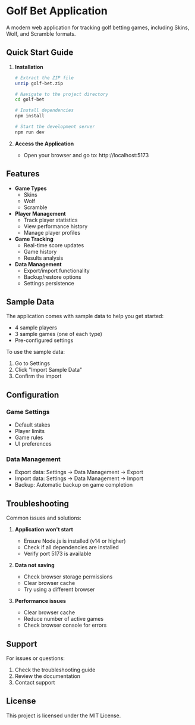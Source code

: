 # Golf Bet Application

A modern web application for tracking golf betting games, including Skins, Wolf, and Scramble formats.

## Quick Start Guide

1. **Installation**
   ```bash
   # Extract the ZIP file
   unzip golf-bet.zip

   # Navigate to the project directory
   cd golf-bet

   # Install dependencies
   npm install

   # Start the development server
   npm run dev
   ```

2. **Access the Application**
   - Open your browser and go to: http://localhost:5173

## Features

- **Game Types**
  - Skins
  - Wolf
  - Scramble
- **Player Management**
  - Track player statistics
  - View performance history
  - Manage player profiles
- **Game Tracking**
  - Real-time score updates
  - Game history
  - Results analysis
- **Data Management**
  - Export/import functionality
  - Backup/restore options
  - Settings persistence

## Sample Data

The application comes with sample data to help you get started:
- 4 sample players
- 3 sample games (one of each type)
- Pre-configured settings

To use the sample data:
1. Go to Settings
2. Click "Import Sample Data"
3. Confirm the import

## Configuration

### Game Settings
- Default stakes
- Player limits
- Game rules
- UI preferences

### Data Management
- Export data: Settings → Data Management → Export
- Import data: Settings → Data Management → Import
- Backup: Automatic backup on game completion

## Troubleshooting

Common issues and solutions:

1. **Application won't start**
   - Ensure Node.js is installed (v14 or higher)
   - Check if all dependencies are installed
   - Verify port 5173 is available

2. **Data not saving**
   - Check browser storage permissions
   - Clear browser cache
   - Try using a different browser

3. **Performance issues**
   - Clear browser cache
   - Reduce number of active games
   - Check browser console for errors

## Support

For issues or questions:
1. Check the troubleshooting guide
2. Review the documentation
3. Contact support

## License

This project is licensed under the MIT License.
